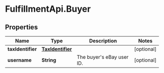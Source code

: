 # FulfillmentApi.Buyer

## Properties
Name | Type | Description | Notes
------------ | ------------- | ------------- | -------------
**taxIdentifier** | [**TaxIdentifier**](TaxIdentifier.md) |  | [optional] 
**username** | **String** | The buyer&#x27;s eBay user ID. | [optional] 
